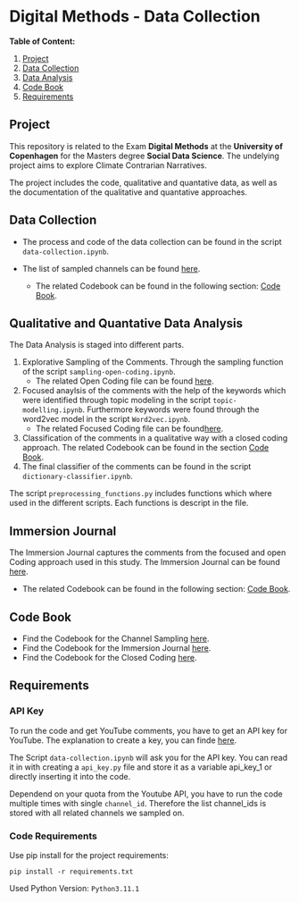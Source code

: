 # Digital Methods - Data Collection

**Table of Content:**

1. [Project](#project)
2. [Data Collection](#data-collection)
3. [Data Analysis](#data-analysis)
4. [Code Book](#code-book)
5. [Requirements](#requirements)


## Project

This repository is related to the Exam **Digital Methods** at the **University of Copenhagen** for the Masters degree **Social Data Science**. The undelying project aims to explore Climate Contrarian Narratives.

The project includes the code, qualitative and quantative data, as well as the documentation of the qualitative and quantative approaches.

## Data Collection

- The process and code of the data collection can be found in the script `data-collection.ipynb`.

- The list of sampled channels can be found [here](data/channel_sampling.xlsx).
    - The related Codebook can be found in the following section: [Code Book](#code-book).

## Qualitative and Quantative Data Analysis

The Data Analysis is staged into different parts.

1. Explorative Sampling of the Comments. Through the sampling function of the script `sampling-open-coding.ipynb`.
    - The related Open Coding file can be found [here](#immersion-journal).
2. Focused anaylsis of the comments with the help of the keywords which were identified through topic modeling in the script `topic-modelling.ipynb`. Furthermore keywords were found through the word2vec model in the script `Word2vec.ipynb`.
    - The related Focused Coding file can be found[here](#immersion-journal).
4. Classification of the comments in a qualitative way with a closed coding approach. The related Codebook can be found in the section [Code Book](#code-book).
3. The final classifier of the comments can be found in the script `dictionary-classifier.ipynb`.


The script `preprocessing_functions.py` includes functions which where used in the different scripts. Each functions is descript in the file.

## Immersion Journal

The Immersion Journal captures the comments from the focused and open Coding approach used in this study. The Immersion Journal can be found [here](#immersion-journal).

- The related Codebook can be found in the following section: [Code Book](#code-book).

## Code Book

- Find the Codebook for the Channel Sampling [here](documentation/codebook_sampling.md).
- Find the Codebook for the Immersion Journal [here](documentation/codebook_immersion-journal.md).
- Find the Codebook for the Closed Coding [here](documentation/closed-codebook_immersion-journal.md).

## Requirements

### API Key

To run the code and get YouTube comments, you have to get an API key for YouTube. The explanation to create a key, you can finde [here](https://developers.google.com/youtube/v3/getting-started#before-you-start).

The Script `data-collection.ipynb` will ask you for the API key. You can read it in with creating a `api_key.py` file and store it as a variable api_key_1 or directly inserting it into the code.

Dependend on your quota from the Youtube API, you have to run the code multiple times with single `channel_id`. Therefore the list channel_ids is stored with all related channels we sampled on.

### Code Requirements

Use pip install for the project requirements:

`pip install -r requirements.txt` 

Used Python Version: `Python3.11.1`



